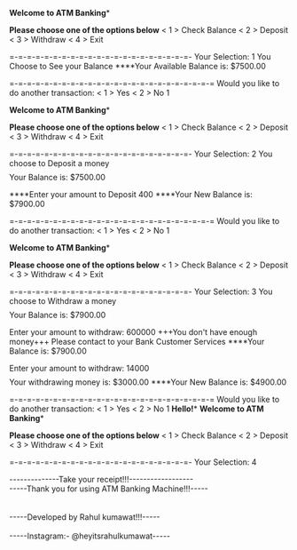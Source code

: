 



**********Welcome to ATM Banking***********

****Please choose one of the options below****
< 1 >  Check Balance
< 2 >  Deposit
< 3 >  Withdraw
< 4 >  Exit

=-=-=-=-=-=-=-=-=-=-=-=-=-=-=-=-=-=-=-=-=-
Your Selection:	1
You Choose to See your Balance
****Your Available Balance is:   $7500.00

=-=-=-=-=-=-=-=-=-=-=-=-=-=-=-=-=-=-=-=-=-=-=-=
Would you like to do another transaction:
< 1 > Yes
< 2 > No
1

**********Welcome to ATM Banking***********

****Please choose one of the options below****
< 1 >  Check Balance
< 2 >  Deposit
< 3 >  Withdraw
< 4 >  Exit

=-=-=-=-=-=-=-=-=-=-=-=-=-=-=-=-=-=-=-=-=-
Your Selection:	2
You choose to Deposit a money
$$$$Your Balance is: $7500.00

****Enter your amount to Deposit
400
****Your New Balance is:   $7900.00

=-=-=-=-=-=-=-=-=-=-=-=-=-=-=-=-=-=-=-=-=-=-=-=
Would you like to do another transaction:
< 1 > Yes
< 2 > No
1

**********Welcome to ATM Banking***********

****Please choose one of the options below****
< 1 >  Check Balance
< 2 >  Deposit
< 3 >  Withdraw
< 4 >  Exit

=-=-=-=-=-=-=-=-=-=-=-=-=-=-=-=-=-=-=-=-=-
Your Selection:	3
You choose to Withdraw a money
$$$$Your Balance is: $7900.00

Enter your amount to withdraw:
600000
+++You don't have enough money+++
Please contact to your Bank Customer Services
****Your Balance is:   $7900.00

Enter your amount to withdraw:
14000
$$$$Your withdrawing money is:  $3000.00
****Your New Balance is:   $4900.00

=-=-=-=-=-=-=-=-=-=-=-=-=-=-=-=-=-=-=-=-=-=-=-=
Would you like to do another transaction:
< 1 > Yes
< 2 > No
1
******************Hello!*******************
**********Welcome to ATM Banking***********

****Please choose one of the options below****
< 1 >  Check Balance
< 2 >  Deposit
< 3 >  Withdraw
< 4 >  Exit

=-=-=-=-=-=-=-=-=-=-=-=-=-=-=-=-=-=-=-=-=-
Your Selection:	4
<p>--------------Take your receipt!!!------------------<br>
-----Thank you for using ATM Banking Machine!!!-----<br><br><br>
-----Developed by Rahul kumawat!!!-----<br><br>
-----Instagram:- @heyitsrahulkumawat-----<br>
</p>

